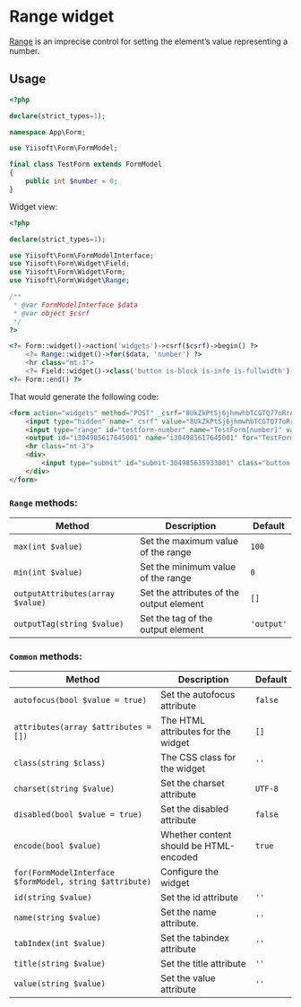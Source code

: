 # Range widget

[Range](https://www.w3.org/TR/2012/WD-html-markup-20120329/input.range.html) is an imprecise control for setting the element’s value representing a number.

## Usage

```php
<?php

declare(strict_types=1);

namespace App\Form;

use Yiisoft\Form\FormModel;

final class TestForm extends FormModel
{
    public int $number = 0;
}
```

Widget view:

```php
<?php

declare(strict_types=1);

use Yiisoft\Form\FormModelInterface;
use Yiisoft\Form\Widget\Field;
use Yiisoft\Form\Widget\Form;
use Yiisoft\Form\Widget\Range;

/**
 * @var FormModelInterface $data
 * @var object $csrf
 */
?>

<?= Form::widget()->action('widgets')->csrf($csrf)->begin() ?>
    <?= Range::widget()->for($data, 'number') ?>
    <hr class="mt-3">
    <?= Field::widget()->class('button is-block is-info is-fullwidth')->submitButton()->value('Save') ?>
<?= Form::end() ?>
```

That would generate the following code:

```html
<form action="widgets" method="POST" _csrf="8UkZkPtSj6jhmwhbTCGTQ77oRrAfacF_46hDJyX3bWqcCF38jzPI46SvT2gmaMAF9osNg05Y9Ufb3ghPSME6Rw==">
    <input type="hidden" name="_csrf" value="8UkZkPtSj6jhmwhbTCGTQ77oRrAfacF_46hDJyX3bWqcCF38jzPI46SvT2gmaMAF9osNg05Y9Ufb3ghPSME6Rw==">
    <input type="range" id="testform-number" name="TestForm[number]" value="0" oninput="i304985617645001.value=this.value">
    <output id="i304985617645001" name="i304985617645001" for="TestForm[number]">0</output>
    <hr class="mt-3">
    <div>
        <input type="submit" id="submit-304985635933001" class="button is-block is-info is-fullwidth" name="submit-304985635933001" value="Save">
    </div>
</form>
```

### `Range` methods:

Method | Description | Default
-------|-------------|---------
`max(int $value)` | Set the maximum value of the range | `100`
`min(int $value)` | Set the minimum value of the range | `0`
`outputAttributes(array $value)` | Set the attributes of the output element | `[]`
`outputTag(string $value)` | Set the tag of the output element | `'output'`

### `Common` methods:

Method | Description | Default
-------|-------------|---------
`autofocus(bool $value = true)` | Set the autofocus attribute | `false`
`attributes(array $attributes = [])` | The HTML attributes for the widget | `[]`
`class(string $class)` | The CSS class for the widget | `''`
`charset(string $value)` | Set the charset attribute | `UTF-8`
`disabled(bool $value = true)` | Set the disabled attribute | `false`
`encode(bool $value)` | Whether content should be HTML-encoded | `true`
`for(FormModelInterface $formModel, string $attribute)` | Configure the widget |
`id(string $value)` | Set the id attribute | `''`
`name(string $value)` | Set the name attribute. | `''`
`tabIndex(int $value)` | Set the tabindex attribute | `''`
`title(string $value)` | Set the title attribute | `''`
`value(string $value)` | Set the value attribute | `''`
